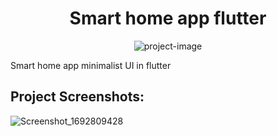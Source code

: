 
<h1 align="center" id="title">Smart home app flutter</h1>

<p align="center"><img src="https://socialify.git.ci/osmughal01/smart-home-app/image?forks=1&amp;issues=1&amp;language=1&amp;name=1&amp;owner=1&amp;pattern=Charlie%20Brown&amp;pulls=1&amp;stargazers=1&amp;theme=Light" alt="project-image"></p>

<p id="description">Smart home app minimalist UI in flutter</p>

<h2>Project Screenshots:</h2>

![Screenshot_1692809428](https://github.com/osmughal01/smart-home-app/assets/100994047/853ec2a4-6222-4324-9a24-8af555e418b8)
